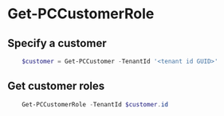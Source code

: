 # Get-PCCustomerRole #

## Specify a customer ##

```powershell
    $customer = Get-PCCustomer -TenantId '<tenant id GUID>'
```

## Get customer roles ##

```powershell
    Get-PCCustomerRole -TenantId $customer.id
```

